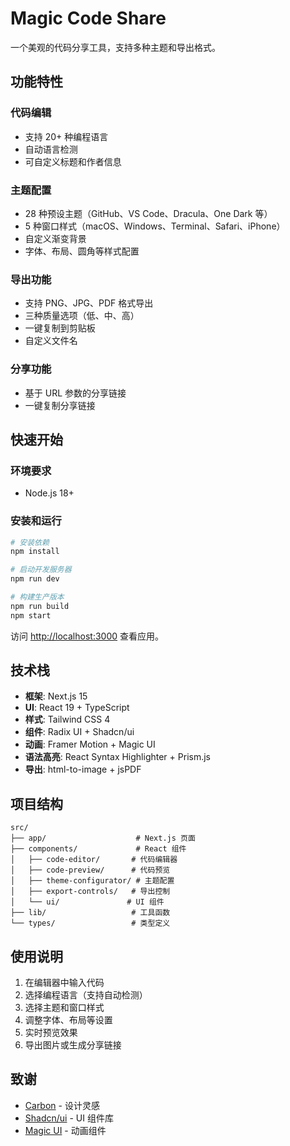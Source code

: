 # Magic Code Share

一个美观的代码分享工具，支持多种主题和导出格式。

## 功能特性

### 代码编辑

- 支持 20+ 种编程语言
- 自动语言检测
- 可自定义标题和作者信息

### 主题配置

- 28 种预设主题（GitHub、VS Code、Dracula、One Dark 等）
- 5 种窗口样式（macOS、Windows、Terminal、Safari、iPhone）
- 自定义渐变背景
- 字体、布局、圆角等样式配置

### 导出功能

- 支持 PNG、JPG、PDF 格式导出
- 三种质量选项（低、中、高）
- 一键复制到剪贴板
- 自定义文件名

### 分享功能

- 基于 URL 参数的分享链接
- 一键复制分享链接

## 快速开始

### 环境要求

- Node.js 18+

### 安装和运行

```bash
# 安装依赖
npm install

# 启动开发服务器
npm run dev

# 构建生产版本
npm run build
npm start
```

访问 [http://localhost:3000](http://localhost:3000) 查看应用。

## 技术栈

- **框架**: Next.js 15
- **UI**: React 19 + TypeScript
- **样式**: Tailwind CSS 4
- **组件**: Radix UI + Shadcn/ui
- **动画**: Framer Motion + Magic UI
- **语法高亮**: React Syntax Highlighter + Prism.js
- **导出**: html-to-image + jsPDF

## 项目结构

```
src/
├── app/                    # Next.js 页面
├── components/             # React 组件
│   ├── code-editor/       # 代码编辑器
│   ├── code-preview/      # 代码预览
│   ├── theme-configurator/ # 主题配置
│   ├── export-controls/   # 导出控制
│   └── ui/               # UI 组件
├── lib/                   # 工具函数
└── types/                 # 类型定义
```

## 使用说明

1. 在编辑器中输入代码
2. 选择编程语言（支持自动检测）
3. 选择主题和窗口样式
4. 调整字体、布局等设置
5. 实时预览效果
6. 导出图片或生成分享链接

## 致谢

- [Carbon](https://carbon.now.sh) - 设计灵感
- [Shadcn/ui](https://ui.shadcn.com) - UI 组件库
- [Magic UI](https://magicui.design) - 动画组件
